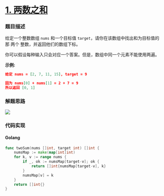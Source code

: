 # [1. 两数之和](https://leetcode-cn.com/problems/two-sum)


### 题目描述

给定一个整数数组 `nums` 和一个目标值 `target`，请你在该数组中找出和为目标值的那 两个 整数，并返回他们的数组下标。

你可以假设每种输入只会对应一个答案。但是，数组中同一个元素不能使用两遍。

**示例:**

```json
给定 nums = [2, 7, 11, 15], target = 9

因为 nums[0] + nums[1] = 2 + 7 = 9
所以返回 [0, 1]
```

### 解题思路

![](http://lc-photo.xwlin.com/1.png)

### 代码实现


#### **Golang**
```go
func twoSum(nums []int, target int) []int {
	numsMap := make(map[int]int)
	for k, v := range nums {
		if _, ok := numsMap[target-v]; ok {
			return []int{numsMap[target-v], k}
		}
		numsMap[v] = k
	}
	return []int{}
}
```
